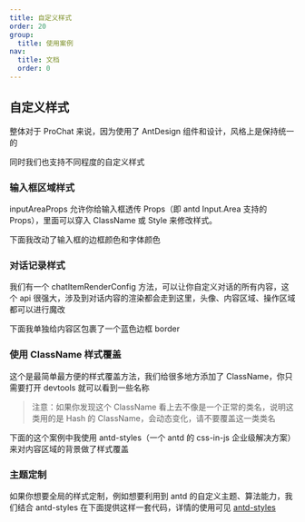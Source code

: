 ```yaml
---
title: 自定义样式
order: 20
group:
  title: 使用案例
nav:
  title: 文档
  order: 0
---
```


## 自定义样式

整体对于 ProChat 来说，因为使用了 AntDesign 组件和设计，风格上是保持统一的

同时我们也支持不同程度的自定义样式

### 输入框区域样式

inputAreaProps 允许你给输入框透传 Props（即 antd Input.Area 支持的 Props），里面可以穿入 ClassName 或 Style 来修改样式。

下面我改动了输入框的边框颜色和字体颜色

<code src="./demos/styles-inputarea.tsx" ></code>

### 对话记录样式

我们有一个 chatItemRenderConfig 方法，可以让你自定义对话的所有内容，这个 api 很强大，涉及到对话内容的渲染都会走到这里，头像、内容区域、操作区域都可以进行魔改

下面我单独给内容区包裹了一个蓝色边框 border

<code src="./demos/styles-chatitem.tsx" ></code>

### 使用 ClassName 样式覆盖

这个是最简单最方便的样式覆盖方法，我们给很多地方添加了 ClassName，你只需要打开 devtools 就可以看到一些名称

> 注意：如果你发现这个 ClassName 看上去不像是一个正常的类名，说明这类用的是 Hash 的 ClassName，会动态变化，请不要覆盖这一类类名

下面的这个案例中我使用 antd-styles（一个 antd 的 css-in-js 企业级解决方案）来对内容区域的背景做了样式覆盖

<code src="./demos/styles-className.tsx" ></code>

### 主题定制

如果你想要全局的样式定制，例如想要利用到 antd 的自定义主题、算法能力，我们结合 antd-styles 在下面提供这样一套代码，详情的使用可见 [antd-styles](https://ant-design.github.io/antd-style/zh-CN/guide)

<code src="./demos/styles-darkmode.tsx" ></code>
